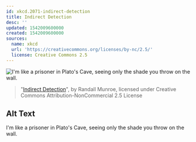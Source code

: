 ```yaml
---
id: xkcd.2071-indirect-detection
title: Indirect Detection
desc: ''
updated: 1542009600000
created: 1542009600000
sources:
  name: xkcd
  url: 'https://creativecommons.org/licenses/by-nc/2.5/'
  license: Creative Commons 2.5
---
```

![I'm like a prisoner in Plato's Cave, seeing only the shade you throw on the wall.](https://imgs.xkcd.com/comics/indirect_detection.png)
> "[Indirect Detection](https://xkcd.com/2071/)", by Randall Munroe, licensed under Creative Commons Attribution-NonCommercial 2.5 License

## Alt Text
I'm like a prisoner in Plato's Cave, seeing only the shade you throw on the wall.
